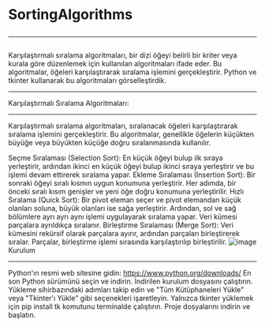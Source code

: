 # SortingAlgorithms <hr>
Karşılaştırmalı sıralama algoritmaları, bir dizi öğeyi belirli bir kriter veya kurala göre düzenlemek için kullanılan algoritmaları ifade eder. Bu algoritmalar, öğeleri karşılaştırarak sıralama işlemini gerçekleştirir. Python ve tkinter kullanarak bu algoritmaları görselleştirdik. <hr>

Karşılaştırmalı Sıralama Algoritmaları: <hr>
Karşılaştırmalı sıralama algoritmaları, sıralanacak öğeleri karşılaştırarak sıralama işlemini gerçekleştirir. Bu algoritmalar, genellikle öğelerin küçükten büyüğe veya büyükten küçüğe doğru sıralanmasında kullanılır.

Seçme Sıralaması (Selection Sort): En küçük öğeyi bulup ilk sıraya yerleştirir, ardından ikinci en küçük öğeyi bulup ikinci sıraya yerleştirir ve bu işlemi devam ettirerek sıralama yapar.
Ekleme Sıralaması (Insertion Sort): Bir sonraki öğeyi sıralı kısmın uygun konumuna yerleştirir. Her adımda, bir önceki sıralı kısım genişler ve yeni öğe doğru konumuna yerleştirilir.
Hızlı Sıralama (Quick Sort): Bir pivot eleman seçer ve pivot elemandan küçük olanları soluna, büyük olanları ise sağa yerleştirir. Ardından, sol ve sağ bölümlere ayrı ayrı aynı işlemi uygulayarak sıralama yapar. Veri kümesi parçalara ayrıldıkça sıralanır.
Birleştirme Sıralaması (Merge Sort): Veri kümesini rekürsif olarak parçalara ayırır, ardından parçaları birleştirerek sıralar. Parçalar, birleştirme işlemi sırasında karşılaştırılıp birleştirilir.
![image](https://github.com/ebru-merd/SortingAlgorithms/assets/74205476/286a890b-cbdf-45fd-abd2-698a5d702953)
Kurulum <hr>
Python'ın resmi web sitesine gidin: https://www.python.org/downloads/
En son Python sürümünü seçin ve indirin.
İndirilen kurulum dosyasını çalıştırın.
Yükleme sihirbazındaki adımları takip edin ve "Tüm Kütüphaneleri Yükle" veya "Tkinter'ı Yükle" gibi seçenekleri işaretleyin.
Yalnızca tkinter yüklemek için pip install tk komutunu terminalde çalıştırın.
Proje dosyalarını indirin ve başlatın.

